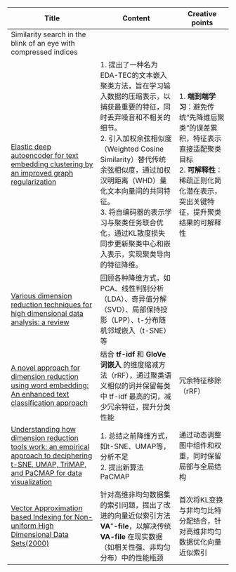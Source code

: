| Title                                                        | Content                                                      | Creative points                                              |
| ------------------------------------------------------------ | ------------------------------------------------------------ | ------------------------------------------------------------ |
| Similarity search in the blink of an eye with compressed indices |                                                              |                                                              |
| [Elastic deep autoencoder for text embedding clustering by an improved graph regularization](https://www.sciencedirect.com/science/article/pii/S0957417423022820) | 1. 提出了一种名为EDA-TEC的文本嵌入聚类方法，旨在学习输入数据的压缩表示，以捕获最重要的特征，同时丢弃噪音和不相关的细节。<br/>2. 引入加权余弦相似度（Weighted Cosine Similarity）替代传统余弦相似度，通过加权汉明距离（WHD）量化文本向量间的共同特征。<br/>3. 将自编码器的表示学习与聚类任务联合优化，通过KL散度损失同步更新聚类中心和嵌入表示，实现聚类导向的特征降维。 | 1. **端到端学习**：避免传统“先降维后聚类”的误差累积，特征表示直接适配聚类目标<br/>2. **可解释性**：稀疏正则化简化潜在表示，突出关键特征，提升聚类结果的可解释性 |
| [Various dimension reduction techniques for high dimensional data analysis: a review](https://link.springer.com/article/10.1007/s10462-020-09928-0) | 回顾各种降维方式，如PCA、线性判别分析（LDA）、奇异值分解（SVD）、局部保持投影（LPP）、t-分布随机邻域嵌入（t-SNE）等 |                                                              |
| [A novel approach for dimension reduction using word embedding: An enhanced text classification approach](https://www.sciencedirect.com/science/article/pii/S2667096822000052) | 结合 **tf-idf** 和 **GloVe 词嵌入** 的维度缩减方法（rRF），通过聚类语义相似的词并保留每类中 tf-idf 最高的词，减少冗余特征，提升分类性能 | 冗余特征移除（rRF）                                          |
| [Understanding how dimension reduction tools work: an empirical approach to deciphering t-SNE, UMAP, TriMAP, and PaCMAP for data visualization](http://www.jmlr.org/papers/v22/20-1061.html) | 1. 总结之前降维方式，如t-SNE、UMAP等，分析不足<br/>2. 提出新算法PaCMAP | 通过动态调整图中组件和权重，同时保留局部与全局结构           |
| [Vector Approximation based Indexing for Non-uniform High Dimensional Data Sets(2000)](https://dl.acm.org/doi/pdf/10.1145/354756.354820) | 针对高维非均匀数据集的索引问题，提出了改进的向量近似索引方法 **VA⁺-file**，以解决传统 **VA-file** 在现实数据（如相关性强、非均匀分布）中的性能瓶颈 | 首次将KL变换与非均匀比特分配结合，针对高维非均匀数据优化向量近似索引 |
